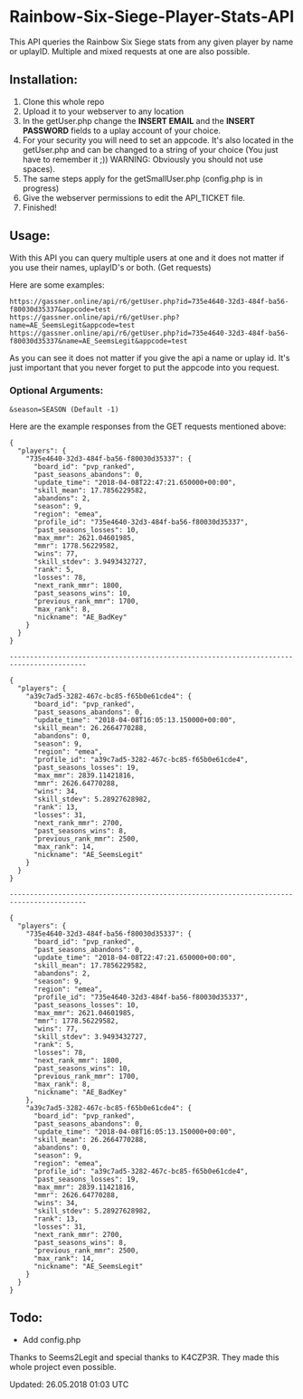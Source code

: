 # Rainbow-Six-Siege-Player-Stats-API
This API queries the Rainbow Six Siege stats from any given player by name or uplayID. Multiple and mixed requests at one are also possible.

## Installation:
1. Clone this whole repo
2. Upload it to your webserver to any location
3. In the getUser.php change the **INSERT EMAIL** and the **INSERT PASSWORD** fields to a uplay account of your choice.
4. For your security you will need to set an appcode. It's also located in the getUser.php and can be changed to a string of your choice (You just have to remember it ;)) WARNING: Obviously you should not use spaces).
5. The same steps apply for the getSmallUser.php (config.php is in progress)
6. Give the webserver permissions to edit the API_TICKET file.
7. Finished!

## Usage:
With this API you can query multiple users at one and it does not matter if you use their names, uplayID's or both. (Get requests)

Here are some examples:
```
https://gassner.online/api/r6/getUser.php?id=735e4640-32d3-484f-ba56-f80030d35337&appcode=test
https://gassner.online/api/r6/getUser.php?name=AE_SeemsLegit&appcode=test
https://gassner.online/api/r6/getUser.php?id=735e4640-32d3-484f-ba56-f80030d35337&name=AE_SeemsLegit&appcode=test
```
As you can see it does not matter if you give the api a name or uplay id. It's just important that you never forget to put the appcode into you request.

### Optional Arguments:
```
&season=SEASON (Default -1)
```

Here are the example responses from the GET requests mentioned above:
```
{
  "players": {
    "735e4640-32d3-484f-ba56-f80030d35337": {
      "board_id": "pvp_ranked",
      "past_seasons_abandons": 0,
      "update_time": "2018-04-08T22:47:21.650000+00:00",
      "skill_mean": 17.7856229582,
      "abandons": 2,
      "season": 9,
      "region": "emea",
      "profile_id": "735e4640-32d3-484f-ba56-f80030d35337",
      "past_seasons_losses": 10,
      "max_mmr": 2621.04601985,
      "mmr": 1778.56229582,
      "wins": 77,
      "skill_stdev": 3.9493432727,
      "rank": 5,
      "losses": 78,
      "next_rank_mmr": 1800,
      "past_seasons_wins": 10,
      "previous_rank_mmr": 1700,
      "max_rank": 8,
      "nickname": "AE_BadKey"
    }
  }
}

-----------------------------------------------------------------------------------------

{
  "players": {
    "a39c7ad5-3282-467c-bc85-f65b0e61cde4": {
      "board_id": "pvp_ranked",
      "past_seasons_abandons": 0,
      "update_time": "2018-04-08T16:05:13.150000+00:00",
      "skill_mean": 26.2664770288,
      "abandons": 0,
      "season": 9,
      "region": "emea",
      "profile_id": "a39c7ad5-3282-467c-bc85-f65b0e61cde4",
      "past_seasons_losses": 19,
      "max_mmr": 2839.11421816,
      "mmr": 2626.64770288,
      "wins": 34,
      "skill_stdev": 5.28927628982,
      "rank": 13,
      "losses": 31,
      "next_rank_mmr": 2700,
      "past_seasons_wins": 8,
      "previous_rank_mmr": 2500,
      "max_rank": 14,
      "nickname": "AE_SeemsLegit"
    }
  }
}

-----------------------------------------------------------------------------------------

{
  "players": {
    "735e4640-32d3-484f-ba56-f80030d35337": {
      "board_id": "pvp_ranked",
      "past_seasons_abandons": 0,
      "update_time": "2018-04-08T22:47:21.650000+00:00",
      "skill_mean": 17.7856229582,
      "abandons": 2,
      "season": 9,
      "region": "emea",
      "profile_id": "735e4640-32d3-484f-ba56-f80030d35337",
      "past_seasons_losses": 10,
      "max_mmr": 2621.04601985,
      "mmr": 1778.56229582,
      "wins": 77,
      "skill_stdev": 3.9493432727,
      "rank": 5,
      "losses": 78,
      "next_rank_mmr": 1800,
      "past_seasons_wins": 10,
      "previous_rank_mmr": 1700,
      "max_rank": 8,
      "nickname": "AE_BadKey"
    },
    "a39c7ad5-3282-467c-bc85-f65b0e61cde4": {
      "board_id": "pvp_ranked",
      "past_seasons_abandons": 0,
      "update_time": "2018-04-08T16:05:13.150000+00:00",
      "skill_mean": 26.2664770288,
      "abandons": 0,
      "season": 9,
      "region": "emea",
      "profile_id": "a39c7ad5-3282-467c-bc85-f65b0e61cde4",
      "past_seasons_losses": 19,
      "max_mmr": 2839.11421816,
      "mmr": 2626.64770288,
      "wins": 34,
      "skill_stdev": 5.28927628982,
      "rank": 13,
      "losses": 31,
      "next_rank_mmr": 2700,
      "past_seasons_wins": 8,
      "previous_rank_mmr": 2500,
      "max_rank": 14,
      "nickname": "AE_SeemsLegit"
    }
  }
}

```
## Todo:
- Add config.php

Thanks to Seems2Legit and special thanks to K4CZP3R. They made this whole project even possible.

Updated: 26.05.2018 01:03 UTC
